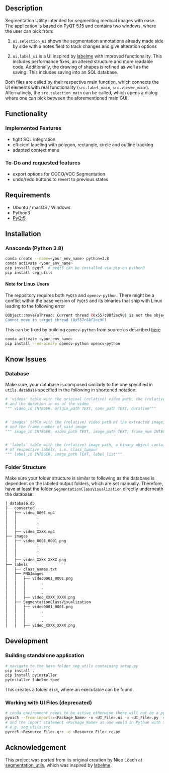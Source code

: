 ## Description
Segmentation Utility intended for segmenting medical images with ease. The application is based on 
[PyQT 5.15](https://doc.qt.io/qtforpython/ "PyQT documentation") 
and contains two windows, where the user can pick from:

1. `ui.selection_ui` shows the segmentation annotations already made side by side with a notes field to
track changes and give alteration options
   
2. `ui.label_ui` is a UI inspired by 
   [labelme](https://github.com/wkentaro/labelme "Labelme Github") with improved functionality.
This includes performance fixes, an altered structure and more readable code. Additionally, the drawing of shapes
is refined as well as the saving. This includes saving into an SQL database.

Both files are called by their respective main function, which connects the UI elements with real functionality 
(`src.label_main`, `src.viewer_main`). Alternatively, the `src.selection_main` can be called, which opens a dialog
where one can pick between the aforementioned main GUI.

## Functionality
### Implemented Features
- tight SQL integration
- efficient labeling with polygon, rectangle, circle and outline tracking
- adapted context menu

### To-Do and requested features
- export options for COCO/VOC Segmentation 
- undo/redo buttons to revert to previous states

## Requirements
- Ubuntu / macOS / Windows
- Python3
- [PyQt5](https://doc.qt.io/qtforpython/)

## Installation

### Anaconda (Python 3.8)
```bash
conda create --name=<your_env_name> python=3.8
conda activate <your_env_name>
pip install pyqt5  # pyqt5 can be installed via pip on python3
pip install seg_utils
```
#### Note for Linux Users
The repository requires both `PyQt5` and `opencv-python`. There might be a conflict within the base version of `PyQt5`
and its binaries that ship with Linux leading to the following error
```bash
QObject::moveToThread: Current thread (0x557c88f2ec90) is not the object's thread (0x557c8970c830).
Cannot move to target thread (0x557c88f2ec90)
```

This can be fixed by building `opencv-python` from source as described [here](https://stackoverflow.com/questions/52337870/python-opencv-error-current-thread-is-not-the-objects-thread)
```bash
conda activate <your_env_name>
pip install --no-binary opencv-python opencv-python
```

## Know Issues
### Database
Make sure, your database is composed similarly to the one specified in `utils.database` specified in the following in 
shortened notation:
```python
# 'videos' table with the original (relative) video path, the (relative) path of the converted vide 
# and the duration in ms of the video
""" video_id INTEGER, origin_path TEXT, conv_path TEXT, duration"""


# 'images' table with the (relative) video path of the extracted image, the (relative) path of the extracted image,
# and the frame number of said image
""" image_id INTEGER, video_path TEXT, image_path TEXT, frame_num INTEGER"""


# 'labels' table with the (relative) image path, a binary object containing all labels as a list of dicts and N classes
# of respective labels, i.e. class_tumour
""" label_id INTEGER, image_path TEXT, label_list"""
```

### Folder Structure
Make sure your folder structure is similar to following as the database is dependent on the labeled output folders, 
which are set manually. Therefore, have at least the folder `SegmentationClassVisualization` 
directly underneath the database:

```bash
│ database.db
├── converted
│   ├── video_0001.mp4
│   │         .
│   │         .
│   │         .
│   ├── video_XXXX.mp4
├── images
│   ├── video_0001_0001.png
│   │         .
│   │         .
│   │         .
│   ├── video_XXXX_XXXX.png
├── labels
│   ├── class_names.txt
│   ├── PNGImages
│   │   ├── video0001_0001.png
│   │   │       .
│   │   │       .
│   │   │       . 
│   │   ├── video_XXXX_XXXX.png
│   ├── SegmentationClassVisualization
│   │   ├── video0001_0001.png
│   │   │       .
│   │   │       .
│   │   │       . 
│   │   ├── video_XXXX_XXXX.png
```



## Development
### Building standalone application
```bash
# navigate to the base folder seg_utils containing setup.py
pip install .
pip install pyinstaller
pyinstaller labelme.spec
```
This creates a folder `dist`, where an executable can be found.


### Working with UI Files (deprecated)
```bash
# conda environment needs to be active otherwise there will not be a pyuic5 command
pyuic5 --from-imports=<Package_Name> -x <UI_File>.ui -o <UI_File>.py  # specifiy the name given by <UI_File>
# and the import statement <Package_Name> as one would in Python with the full path to the package 
# e.g. seg_utils.src
pyrcc5 <Resource_File>.qrc -o <Resource_File>_rc.py
```


## Acknowledgement
This project was ported from its original creation by Nico Lösch at [segmentation_utils](https://github.com/nicoloesch/segmentation_utils), which was inspired by [labelme](https://github.com/wkentaro/labelme "Labelme Github").
